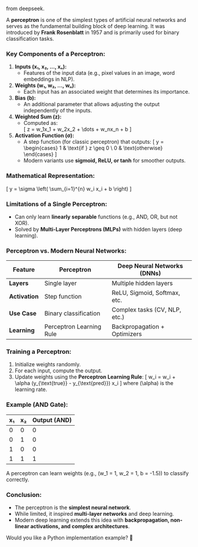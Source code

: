 from deepseek.

A **perceptron** is one of the simplest types of artificial neural networks and serves as the fundamental building block of deep learning. It was introduced by **Frank Rosenblatt** in 1957 and is primarily used for binary classification tasks.

### **Key Components of a Perceptron:**
1. **Inputs (x₁, x₂, ..., xₙ):**  
   - Features of the input data (e.g., pixel values in an image, word embeddings in NLP).
2. **Weights (w₁, w₂, ..., wₙ):**  
   - Each input has an associated weight that determines its importance.
3. **Bias (b):**  
   - An additional parameter that allows adjusting the output independently of the inputs.
4. **Weighted Sum (z):**  
   - Computed as:  
     \[
     z = w_1x_1 + w_2x_2 + \dots + w_nx_n + b
     \]
5. **Activation Function (σ):**  
   - A step function (for classic perceptron) that outputs:
     \[
     y = 
     \begin{cases} 
     1 & \text{if } z \geq 0 \\
     0 & \text{otherwise}
     \end{cases}
     \]
   - Modern variants use **sigmoid, ReLU, or tanh** for smoother outputs.

### **Mathematical Representation:**
\[
y = \sigma \left( \sum_{i=1}^{n} w_i x_i + b \right)
\]

### **Limitations of a Single Perceptron:**
- Can only learn **linearly separable** functions (e.g., AND, OR, but not XOR).
- Solved by **Multi-Layer Perceptrons (MLPs)** with hidden layers (deep learning).

### **Perceptron vs. Modern Neural Networks:**
| Feature          | Perceptron               | Deep Neural Networks (DNNs) |
|------------------|--------------------------|----------------------------|
| **Layers**       | Single layer             | Multiple hidden layers     |
| **Activation**   | Step function            | ReLU, Sigmoid, Softmax, etc. |
| **Use Case**     | Binary classification    | Complex tasks (CV, NLP, etc.) |
| **Learning**     | Perceptron Learning Rule | Backpropagation + Optimizers |

### **Training a Perceptron:**
1. Initialize weights randomly.
2. For each input, compute the output.
3. Update weights using the **Perceptron Learning Rule**:
   \[
   w_i = w_i + \alpha (y_{\text{true}} - y_{\text{pred}}) x_i
   \]
   where \(\alpha\) is the learning rate.

### **Example (AND Gate):**
| x₁ | x₂ | Output (AND) |
|----|----|-------------|
| 0  | 0  | 0           |
| 0  | 1  | 0           |
| 1  | 0  | 0           |
| 1  | 1  | 1           |

A perceptron can learn weights (e.g., \(w_1 = 1, w_2 = 1, b = -1.5\)) to classify correctly.

### **Conclusion:**
- The perceptron is the **simplest neural network**.
- While limited, it inspired **multi-layer networks** and deep learning.
- Modern deep learning extends this idea with **backpropagation, non-linear activations, and complex architectures**.

Would you like a Python implementation example? 🚀